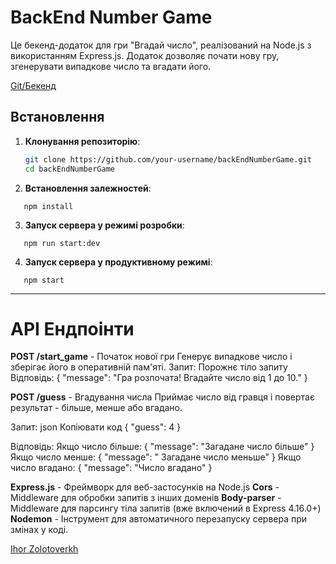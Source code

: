 # BackEnd Number Game

Це бекенд-додаток для гри "Вгадай число", реалізований на Node.js з використанням Express.js. Додаток дозволяє почати нову гру, згенерувати випадкове число та вгадати його.

[Git/Бекенд](https://github.com/IhorZolot/backEndNumberGame)

## Встановлення

1. **Клонування репозиторію**:
   ```bash
   git clone https://github.com/your-username/backEndNumberGame.git
   cd backEndNumberGame
   ```
2. **Встановлення залежностей**:
```
   npm install
```
3. **Запуск сервера у режимі розробки**:
```
   npm run start:dev
```
4. **Запуск сервера у продуктивному режимі**:
```
   npm start
```
___
# API Ендпоінти
**POST /start_game** - Початок нової гри
Генерує випадкове число і зберігає його в оперативній пам'яті.
Запит: Порожнє тіло запиту
Відповідь:
{
"message": "Гра розпочата! Вгадайте число від 1 до 10."
}

**POST /guess** - Вгадування числа
Приймає число від гравця і повертає результат - більше, менше або вгадано.

Запит:
json
Копіювати код
{
"guess": 4
}

Відповідь:
Якщо число більше:
{
"message": "Загадане число більше"
}
Якщо число менше:
{
"message": " Загадане число меньше"
}
Якщо число вгадано:
{
"message": "Число вгадано"
}

**Express.js** - Фреймворк для веб-застосунків на Node.js
**Cors** - Middleware для обробки запитів з інших доменів
**Body-parser** - Middleware для парсингу тіла запитів (вже включений в Express 4.16.0+)
**Nodemon** - Інструмент для автоматичного перезапуску сервера при змінах у коді.

[Ihor Zolotoverkh](www.linkedin.com/in/ihor-zolotoverkh)